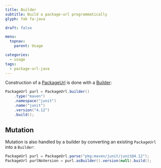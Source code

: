 ```yaml
---
title: Builder
subtitle: Build a package-url programmatically
glyph: fab fa-java

draft: false

menu:
  topnav:
    parent: Usage

categories:
  - usage
tags:
  - package-url-java
---
```

Construction of a [PackageUrl](../../maven/apidocs/org/sonatype/goodies/packageurl/PackageUrl.html) is done with a
[Builder](../../maven/apidocs/org/sonatype/goodies/packageurl/PackageUrlBuilder.html):

```java
PackageUrl purl = PackageUrl.builder()
    .type("maven")
    .namespace("junit")
    .name("junit")
    .version("4.12")
    .build();
```

## Mutation

Mutation is also handled by a builder by converting an existing `PackageUrl` into a `Builder`:

```java
PackageUrl purl = PackageUrl.parse("pkg:maven/junit/junit@4.12");
PackageUrl purlNoVersion = purl.asBuilder().version(null).build();
```